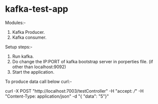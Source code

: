 # kafka-test-app

Modules:-

1. Kafka Producer.
2. Kafka consumer.

Setup steps:-

1. Run kafka.
2. Do change the IP:PORT of kafka bootstrap server in porperties file. (if other than localhost:9092)
3. Start the application.


To produce data call below curl:-

curl -X POST "http://localhost:7003/testController" -H "accept: */*" -H "Content-Type: application/json" -d "{ \"data\": \"5\"}"
